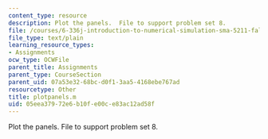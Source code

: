```yaml
---
content_type: resource
description: Plot the panels.  File to support problem set 8.
file: /courses/6-336j-introduction-to-numerical-simulation-sma-5211-fall-2003/05eea37972e6b10fe00ce83ac12ad58f_plotpanels.m
file_type: text/plain
learning_resource_types:
- Assignments
ocw_type: OCWFile
parent_title: Assignments
parent_type: CourseSection
parent_uid: 07a53e32-68bc-d0f1-3aa5-4168ebe767ad
resourcetype: Other
title: plotpanels.m
uid: 05eea379-72e6-b10f-e00c-e83ac12ad58f
---
```

Plot the panels.  File to support problem set 8.


